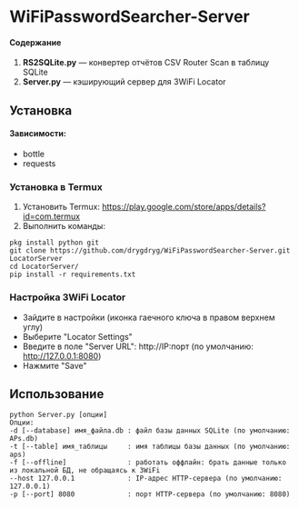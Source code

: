 # WiFiPasswordSearcher-Server
#### Содержание
1. **RS2SQLite.py** — конвертер отчётов CSV Router Scan в таблицу SQLite
2. **Server.py** — кэширующий сервер для 3WiFi Locator
## Установка
#### Зависимости:
- bottle
- requests
### Установка в Termux
1. Установить Termux: https://play.google.com/store/apps/details?id=com.termux
2. Выполнить команды:
```
pkg install python git
git clone https://github.com/drygdryg/WiFiPasswordSearcher-Server.git LocatorServer
cd LocatorServer/
pip install -r requirements.txt
```
### Настройка 3WiFi Locator
- Зайдите в настройки (иконка гаечного ключа в правом верхнем углу)
- Выберите "Locator Settings"
- Введите в поле "Server URL": http://IP:порт (по умолчанию: http://127.0.0.1:8080)
- Нажмите "Save"
## Использование
```
python Server.py [опции]
Опции:
-d [--database] имя_файла.db : файл базы данных SQLite (по умолчанию: APs.db)
-t [--table] имя_таблицы     : имя таблицы базы данных (по умолчанию:  aps)
-f [--offline]               : работать оффлайн: брать данные только из локальной БД, не обращаясь к 3WiFi
--host 127.0.0.1             : IP-адрес HTTP-сервера (по умолчанию: 127.0.0.1)
-p [--port] 8080             : порт HTTP-сервера (по умолчанию: 8080)
```
